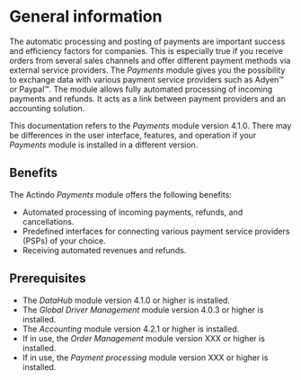 # General information
The automatic processing and posting of payments are important success and efficiency factors for companies. This is especially true if you receive orders from several sales channels and offer different payment methods via external service providers. The *Payments* module gives you the possibility to exchange data with various payment service providers such as Adyen&trade; or Paypal&trade;. The module allows fully automated processing of incoming payments and refunds.  It acts as a link between payment providers and an accounting solution.      


This documentation refers to the *Payments* module version 4.1.0. There may be differences in the user interface, features, and operation if your *Payments* module is installed in a different version.



## Benefits
The Actindo *Payments* module offers the following benefits:
- Automated processing of incoming payments, refunds, and cancellations.
- Predefined interfaces for connecting various payment service providers (PSPs) of your choice.
- Receiving automated revenues and refunds. 

<!---Stefan, welche Modulversionen werden gebraucht?-->
## Prerequisites
- The *DataHub* module version 4.1.0 or higher is installed.
- The *Global Driver Management* module version 4.0.3 or higher is installed.
- The *Accounting* module version 4.2.1 or higher is installed.
- If in use, the *Order Management* module version XXX or higher is installed.
- If in use, the *Payment processing* module version XXX or higher is installed. 